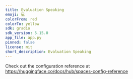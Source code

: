 ```yaml
---
title: Evaluation Speaking
emoji: 💻
colorFrom: red
colorTo: yellow
sdk: gradio
sdk_version: 5.15.0
app_file: app.py
pinned: false
license: mit
short_description: Evaluation Speaking
---
```


Check out the configuration reference at https://huggingface.co/docs/hub/spaces-config-reference
